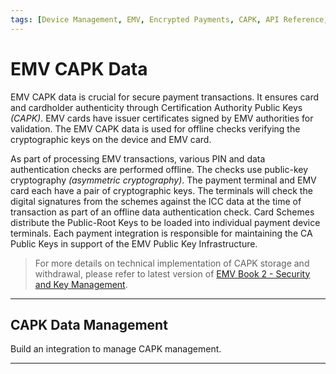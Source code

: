 ```yaml
---
tags: [Device Management, EMV, Encrypted Payments, CAPK, API Reference, Device, Terminal, Point of Sale]
---
```


# EMV CAPK Data

EMV CAPK data is crucial for secure payment transactions. It ensures card and cardholder authenticity through Certification Authority Public Keys *(CAPK)*. EMV cards have issuer certificates signed by EMV authorities for validation. The EMV CAPK data is used for offline checks verifying the cryptographic keys on the device and EMV card.

As part of processing EMV transactions, various PIN and data authentication checks are performed offline. The checks use public-key cryptography *(asymmetric cryptography)*. The payment terminal and EMV card each have a pair of cryptographic keys. The terminals will check the digital signatures from the schemes against the ICC data at the time of transaction as part of an offline data authentication check. Card Schemes distribute the Public-Root Keys to be loaded into individual payment device terminals. Each payment integration is responsible for maintaining the CA Public Keys in support of the EMV Public Key Infrastructure.  

<!-- theme: info -->
> For more details on technical implementation of CAPK storage and withdrawal, please refer to latest version of [EMV Book 2 - Security and Key Management](https://www.emvco.com/specifications).

---

## CAPK Data Management

Build an integration to manage CAPK management.

<!-- type: row -->

<!-- type: card
title: CAPK Download
description: The process of securely acquiring and installing (CAPK) data onto payment terminals. 
link: ?path=docs/Resources/API-Documents/Device-Management/CAPK-Download.md
-->

<!-- type: card
title: CAPK Status
description: The process provides confirmation on whether they payment terminal has successfully retrieved and updated the (CAPK).
link: ?path=docs/Resources/API-Documents/Device-Management/CAPK-Status.md
-->

---
